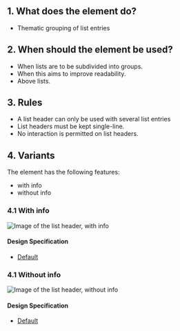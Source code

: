 ## 1. What does the element do?
*   Thematic grouping of list entries

## 2. When should the element be used?
*   When lists are to be subdivided into groups.
*   When this aims to improve readability.
*   Above lists.

## 3. Rules
*   A list header can only be used with several list entries
*   List headers must be kept single-line.
*   No interaction is permitted on list headers.


## 4. Variants
The element has the following features: 
*   with info
*   without info

### 4.1 With info
![Image of the list header, with info](https://raw.githubusercontent.com/sbb-design-systems/design-system-mobile-documentation/doku-update/documentation/elements/list-header/images/ME22_mit-Info.png 'class: image')

#### Design Specification
*   [Default](https://sbb.invisionapp.com/d/main#/console/14051805/313167033/inspect)

### 4.1 Without info
![Image of the list header, without info](https://raw.githubusercontent.com/sbb-design-systems/design-system-mobile-documentation/doku-update/documentation/elements/list-header/images/ME22_ohne-Info.png 'class: image')

#### Design Specification
*   [Default](https://sbb.invisionapp.com/d/main#/console/14051805/313167034/inspect)